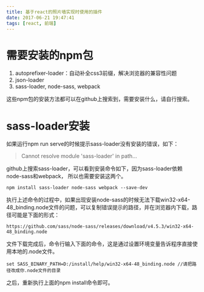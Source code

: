 ```yaml
---
title: 基于react的照片墙实现时使用的插件
date: 2017-06-21 19:47:41
tags: [react, 前端]
---
```


# 需要安装的npm包

1. autoprefixer-loader：自动补全css3前缀，解决浏览器的兼容性问题
2. json-loader
3. sass-loader, node-sass, webpack

这些npm包的安装方法都可以在github上搜索到，需要安装什么，请自行搜索。

<!-- more -->

# sass-loader安装

如果运行npm run serve的时候提示sass-loader没有安装的错误，如下：

> Cannot resolve module 'sass-loader' in path... 

github上搜索sass-loader，可以看到安装命令如下，因为sass-loader依赖node-sass和webpack， 所以也需要安装这两个。

```
npm install sass-loader node-sass webpack --save-dev
```

执行上述命令的过程中，如果出现安装node-sass的时候无法下载win32-x64-48_binding.node文件的问题，可以复制错误提示的路径，并在浏览器内下载，路径可能是下面的形式：

```
https://github.com/sass/node-sass/releases/download/v4.5.3/win32-x64-48_binding.node
```

文件下载完成后，命令行输入下面的命令，这是通过设置环境变量告诉程序直接使用本地的.node文件。

```
set SASS_BINARY_PATH=D:/install/help/win32-x64-48_binding.node //请把路径改成你.node文件的目录
```

之后，重新执行上面的npm install命令即可。

